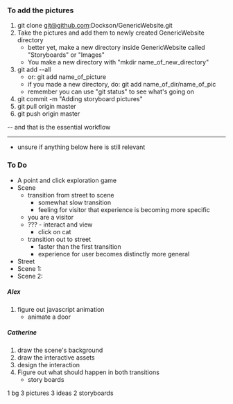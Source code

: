 ### To add the pictures ###
1. git clone git@github.com:Dockson/GenericWebsite.git
2. Take the pictures and add them to newly created GenericWebsite directory
    - better yet, make a new directory inside GenericWebsite called "Storyboards" or "Images"
    - You make a new directory with "mkdir name_of_new_directory"
3. git add --all 
    - or: git add name_of_picture
    - if you made a new directory, do: git add name_of_dir/name_of_pic
    - remember you can use "git status" to see what's going on
4. git commit -m "Adding storyboard pictures"
5. git pull origin master
6. git push origin master

-- and that is the essential workflow

---
- unsure if anything below here is still relevant

### To Do ###
- A point and click exploration game
- Scene
    - transition from street to scene
        - somewhat slow transition
        - feeling for visitor that experience is becoming more specific
    - you are a visitor
    - ??? - interact and view
        - click on cat
    - transition out to street
        - faster than the first transition
        - experience for user becomes distinctly more general
- Street
- Scene 1:
- Scene 2:

##### Alex #####
1. figure out javascript animation
    - animate a door

##### Catherine ######
1. draw the scene's background
2. draw the interactive assets
3. design the interaction
4. Figure out what should happen in both transitions
    - story boards

1 bg
3 pictures
3 ideas
2 storyboards

